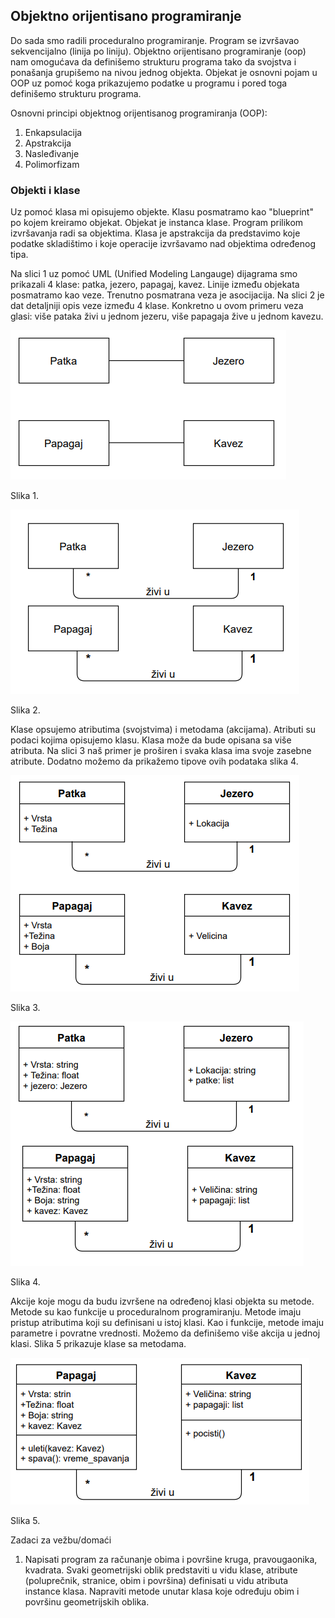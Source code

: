 ## Objektno orijentisano programiranje ##

Do sada smo radili proceduralno programiranje. Program se izvršavao sekvencijalno (linija po liniju). 
Objektno orijentisano programiranje (oop) nam omogućava da definišemo strukturu programa tako da svojstva i ponašanja grupišemo na nivou jednog objekta. 
Objekat je osnovni pojam u OOP uz pomoć koga prikazujemo podatke u programu i pored toga definišemo strukturu programa.

Osnovni principi objektnog orijentisanog programiranja (OOP):
1. Enkapsulacija
2. Apstrakcija
3. Nasleđivanje 
4. Polimorfizam

### Objekti i klase ###

Uz pomoć klasa mi opisujemo objekte. Klasu posmatramo kao "blueprint" po kojem kreiramo objekat. Objekat je instanca klase. Program prilikom izvršavanja radi sa objektima. Klasa je apstrakcija da predstavimo koje podatke skladištimo i koje operacije izvršavamo nad objektima određenog tipa.

Na slici 1 uz pomoć UML (Unified Modeling Langauge) dijagrama smo prikazali 4 klase: patka, jezero, papagaj, kavez. Linije između objekata posmatramo kao veze. Trenutno posmatrana veza je asocijacija. 
Na slici 2 je dat detaljniji opis veze između 4 klase. Konkretno u ovom primeru veza glasi: više pataka živi u jednom jezeru, više papagaja žive u jednom kavezu. 

![slika1](/slike/v4/slika1.png)

Slika 1.

![slika2](/slike/v4/slika2.png)

Slika 2.

Klase opsujemo atributima (svojstvima) i metodama (akcijama).
Atributi su podaci kojima opisujemo klasu. Klasa može da bude opisana sa više atributa. Na slici 3 naš primer je proširen i svaka klasa ima svoje zasebne atribute. 
Dodatno možemo da prikažemo tipove ovih podataka slika 4.


![slika3](/slike/v4/slika3.png)

Slika 3.


![slika4](/slike/v4/slika4.png)

Slika 4.

Akcije koje mogu da budu izvršene na određenoj klasi objekta su metode. Metode su kao funkcije u proceduralnom programiranju. Metode imaju pristup atributima koji su definisani u istoj klasi. Kao i funkcije, metode imaju parametre i povratne vrednosti. Možemo da definišemo više akcija u jednoj klasi.
Slika 5 prikazuje klase sa metodama. 


![slika5](/slike/v4/slika5.png)

Slika 5.


Zadaci za vežbu/domaći

1. Napisati program za računanje obima i površine kruga, pravougaonika, kvadrata. Svaki geometrijski oblik predstaviti u vidu klase, atribute (poluprečnik, stranice, obim i površina) definisati u vidu atributa instance klasa. Napraviti metode unutar klasa koje određuju obim i površinu geometrijskih oblika.
